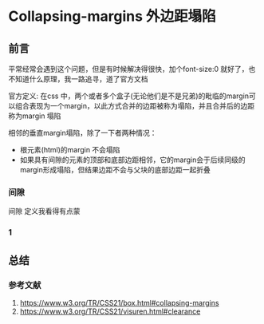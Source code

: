 # Collapsing-margins 外边距塌陷

## 前言

平常经常会遇到这个问题，但是有时候解决得很快，加个font-size:0 就好了，也不知道什么原理，我一路追寻，道了官方文档

官方定义:
 在css 中，两个或者多个盒子(无论他们是不是兄弟)的毗临的margin可以组合表现为一个margin，以此方式合并的边距被称为塌陷，并且合并后的边距称为margin 塌陷

相邻的垂直margin塌陷，除了一下者两种情况：

- 根元素(html)的margin 不会塌陷
- 如果具有间隙的元素的顶部和底部边距相邻，它的margin会于后续同级的margin形成塌陷，但结果边距不会与父块的底部边距一起折叠

### 间隙

间隙 定义我看得有点蒙

### 1

## 总结

### 参考文献

1. <https://www.w3.org/TR/CSS21/box.html#collapsing-margins>
2. <https://www.w3.org/TR/CSS21/visuren.html#clearance>
